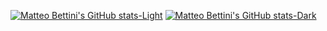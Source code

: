 
[![Matteo Bettini's GitHub stats-Light](https://github-readme-stats.vercel.app/api?username=matteobettini&hide=stars,prs&show=reviews,prs_merged&show_icons=true&theme=default#gh-light-mode-only)]()
[![Matteo Bettini's GitHub stats-Dark](https://github-readme-stats.vercel.app/api?username=matteobettini&hide=stars,prs&show=reviews,prs_merged&show_icons=true&theme=dark#gh-dark-mode-only)]()

